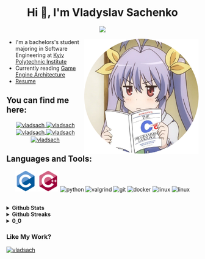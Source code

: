 <h1 align="center">Hi 👋, I'm Vladyslav Sachenko</h1>

<!-- Typing SVG by DenverCoder1 - https://github.com/DenverCoder1/readme-typing-svg -->
<p align="center">   
  <a href="https://github.com/DenverCoder1/readme-typing-svg">
    <img src="https://readme-typing-svg.herokuapp.com?color=33F76C&center=true&vCenter=true&height=50&lines=Software+Engineer;A+passionate+low-level+programmer;536F+6D65+2048+4558+2029;Stay+hydrated">
  </a>
</p>

<img align="right" alt="image" width="300em" src="https://github.com/VladSach/VladSach/blob/master/readerC.png" />

<!-- - At the moment diving into C and low-level programming -->
- I'm a bachelors's student majoring in Software Engineering at [Kyiv Polytechnic Institute](https://kpi.ua/en)
- Currently reading [Game Engine Architecture](https://www.amazon.com/Engine-Architecture-Third-Jason-Gregory/dp/1138035459)
- [Resume](https://vladsach.github.io/media/Vladyslav_Sachenko.pdf)

## You can find me here:
<p align="center">
    <a href="https://linkedin.com/in/vladsach" target="blank">
        <img align="center" src="https://raw.githubusercontent.com/peterthehan/peterthehan/master/assets/linkedin.svg" alt="vladsach" height="45" width="55" />
    </a>
    <a href="https://codeforces.com/profile/vladsach" target="blank">
        <img align="center" src="https://art.npanuhin.me/SVG/Codeforces/Codeforces.colored.svg" alt="vladsach" height="45" width="55" />
    </a>
    <a href="https://gitlab.com/VladSach" target="blank">
        <img align="center" src="https://www.vectorlogo.zone/logos/gitlab/gitlab-icon.svg" alt="vladsach" height="45"/>
    </a>
    <a href="https://www.leetcode.com/vladsach" target="blank">
        <img align="center" src="https://raw.githubusercontent.com/rahuldkjain/github-profile-readme-generator/master/src/images/icons/Social/leet-code.svg" alt="vladsach" height="45" width="55" />
    </a>
    <a href="https://www.hackerrank.com/vladsach" target="blank">
        <img align="center" src="https://raw.githubusercontent.com/rahuldkjain/github-profile-readme-generator/master/src/images/icons/Social/hackerrank.svg" alt="vladsach" height="45" width="55" />
    </a>
</p>

## Languages and Tools:

<!-- <img src="https://raw.githubusercontent.com/rahul-jha98/README_icons/main/language_and_tools/square/bash/bash-colored.svg" alt="bash" width="60" height="60"/> -->
<p align="center"> 
  <img src="https://raw.githubusercontent.com/devicons/devicon/master/icons/c/c-original.svg" alt="c" width="55" height="55"/>
  <img src="https://raw.githubusercontent.com/devicons/devicon/master/icons/cplusplus/cplusplus-original.svg" alt="cplusplus" width="55" height="55"/>
  <img src="https://www.vectorlogo.zone/logos/python/python-icon.svg" alt="python" width="55" height="55"/>
  <img src="https://dashboard.snapcraft.io/site_media/appmedia/2018/11/icon-256x256_hXeCvOl.png" alt="valgrind" width="55" height="55"/> 
  <img src="https://www.vectorlogo.zone/logos/git-scm/git-scm-icon.svg" alt="git" width="55" height="55"/>
  <img src="https://www.vectorlogo.zone/logos/docker/docker-icon.svg" alt="docker" width="60" height="60"/>
  <img src="https://www.vectorlogo.zone/logos/mariadb/mariadb-icon.svg" alt="linux" width="55" height="55"/>
  <img src="https://www.vectorlogo.zone/logos/linux/linux-icon.svg" alt="linux" width="55" height="55"/>
</p>

<br>

<details>	
  <summary><b>Github Stats</b></summary>
  
  <br>
  <img align="center" height="165em" src="https://github-readme-stats-vladsach.vercel.app/api/top-langs?username=vladsach&show_icons=true&theme=tokyonight&locale=en&layout=compact&hide_border=true" alt="VladSach's GitHub Stats" />
  <img align="center" height="165em" src="https://github-readme-stats-vladsach.vercel.app/api?username=vladsach&show_icons=true&theme=tokyonight&locale=en&hide_border=true" alt="VladSach's GitHub Stats" />
    
</details>
<details>	
  <summary><b>Github Streaks</b></summary>

  <br>
  <!-- http://github-readme-streak-stats.herokuapp.com/demo/ -->
  <img height="180em" src="http://github-readme-streak-stats.herokuapp.com?user=vladsach&theme=tokyonight&hide_border=true" />
</details>
<details>	
  <summary><b>0_0</b></summary>

  <br>
  <!-- https://count.getloli.com -->
  <img  src="https://count.getloli.com/get/@:vladsach?theme=rule34" />
</details>

### Like My Work?
<a href="https://www.buymeacoffee.com/vladsach"> 
  <img height="50em" src="https://cdn.buymeacoffee.com/buttons/v2/default-blue.png" alt="vladsach" />
</a>

